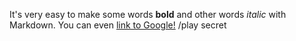 It's very easy to make some words **bold** and other words *italic* with Markdown. You can even [link to Google!](http://google.com)
/play secret
